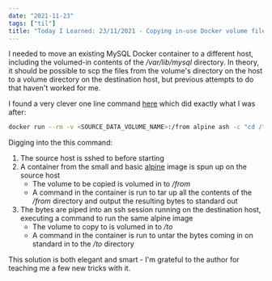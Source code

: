 ```yaml
---
date: "2021-11-23"
tags: ["til"]
title: "Today I Learned: 23/11/2021 - Copying in-use Docker volume files across hosts"
---
```


I needed to move an existing MySQL Docker container to a different host, including the volumed-in contents of the */var/lib/mysql* directory. In theory, it should be possible to scp the files from the volume's directory on the host to a volume directory on the destination host, but previous attempts to do that haven't worked for me. 

I found a very clever one line command [here](https://stackoverflow.com/a/67144156) which did exactly what I was after:

```bash
docker run --rm -v <SOURCE_DATA_VOLUME_NAME>:/from alpine ash -c "cd /from ; tar -cf - . " | ssh <TARGET_HOST> 'docker run --rm -i -v <TARGET_DATA_VOLUME_NAME>:/to alpine ash -c "cd /to ; tar -xpvf - " '
```

Digging into the this command: 

1. The source host is sshed to before starting
1. A container from the small and basic [alpine](https://hub.docker.com/_/alpine) image is spun up on the source host
   * The volume to be copied is volumed in to */from*
   * A command in the container is run to tar up all the contents of the */from* directory and output the resulting bytes to standard out
1. The bytes are piped into an ssh session running on the destination host, executing a command to run the same alpine image
   * The volume to copy to is volumed in to */to*
   * A command in the container is run to untar the bytes coming in on standard in to the */to* directory
   
This solution is both elegant and smart - I'm grateful to the author for teaching me a few new tricks with it.
